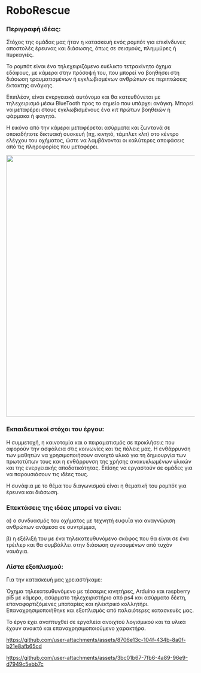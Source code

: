 # RoboRescue

### Περιγραφή ιδέας:	

Στόχος της ομάδας μας ήταν η κατασκευή ενός ρομπότ για επικίνδυνες αποστολές έρευνας και διάσωσης, όπως σε σεισμούς, πλημμύρες ή πυρκαγιές.

Το ρομπότ είναι ένα τηλεχειριζόμενο ευέλικτο τετρακίνητο όχημα εδάφους, με κάμερα στην πρόσοψή του, που μπορεί να βοηθήσει στη διάσωση τραυματισμένων ή εγκλωβισμένων ανθρώπων σε περιπτώσεις έκτακτης ανάγκης.

Επιπλέον, είναι ενεργειακά αυτόνομο και θα κατευθύνεται με τηλεχειρισμό μέσω BlueTooth προς το σημείο που υπάρχει ανάγκη. Μπορεί να μεταφέρει στους εγκλωβισμένους ένα κιτ πρώτων βοηθειών ή φάρμακα ή φαγητό.

Η εικόνα από την κάμερα μεταφέρεται ασύρματα και ζωντανά σε οποιαδήποτε δικτυακή συσκευή (πχ. κινητό, τάμπλετ κλπ) στο κέντρο ελέγχου του οχήματος, ώστε να λαμβάνονται οι καλύτερες αποφάσεις από τις πληροφορίες που μεταφέρει.

<img src="https://github.com/user-attachments/assets/d59b9b61-2df4-4280-bbeb-dad3f6c86421" width="700" />

### Eκπαιδευτικοί στόχοι του έργου:
Η συμμετοχή, η καινοτομία και ο πειραματισμός σε προκλήσεις που αφορούν την ασφάλεια στις κοινωνίες και τις πόλεις μας. Η ενθάρρυνση των μαθητών να χρησιμοποιήσουν ανοιχτό υλικό για τη δημιουργία των πρωτοτύπων τους και η ενθάρρυνση της χρήσης ανακυκλωμένων υλικών και της ενεργειακής αποδοτικότητας.
Επίσης να εργαστούν σε ομάδες για να παρουσιάσουν τις ιδέες τους.

Η συνάφια με το θέμα του διαγωνισμού είναι η θεματική του ρομπότ για έρευνα και διάσωση.

### Επεκτάσεις της ιδέας μπορεί να είναι:
α) ο συνδυασμός του οχήματος με τεχνητή ευφυΐα για αναγνώριση ανθρώπων ανάμεσα σε συντρίμμια,

β) η εξέλιξή του με ένα τηλεκατευθυνόμενο σκάφος που θα είναι σε ένα τρέιλερ και θα συμβάλλει στην διάσωση αγνοουμένων από τυχόν ναυάγια. 

### Λίστα εξοπλισμού:
Για την κατασκευή μας χρειαστήκαμε:

Όχημα τηλεκατευθυνόμενο με τέσσερις κινητήρες, Arduino και raspberry pi5 με κάμερα, ασύρματο τηλεχειριστήριο από ps4 και ασύρματο δέκτη, επαναφορτιζόμενες μπαταρίες και ηλεκτρικό κολλητήρι.
Επαναχρησιμοποιήθηκε και εξοπλισμός από παλαιότερες κατασκευές μας.

Το έργο έχει αναπτυχθεί σε εργαλεία ανοιχτού λογισμικού και τα υλικά έχουν ανοικτό και επαναχρησιμοποιούμενο χαρακτήρα.

https://github.com/user-attachments/assets/8706e13c-104f-434b-8a0f-b21e8afb65cd

https://github.com/user-attachments/assets/3bc01b67-7fb6-4a89-96e9-d7949c5ebb7c


